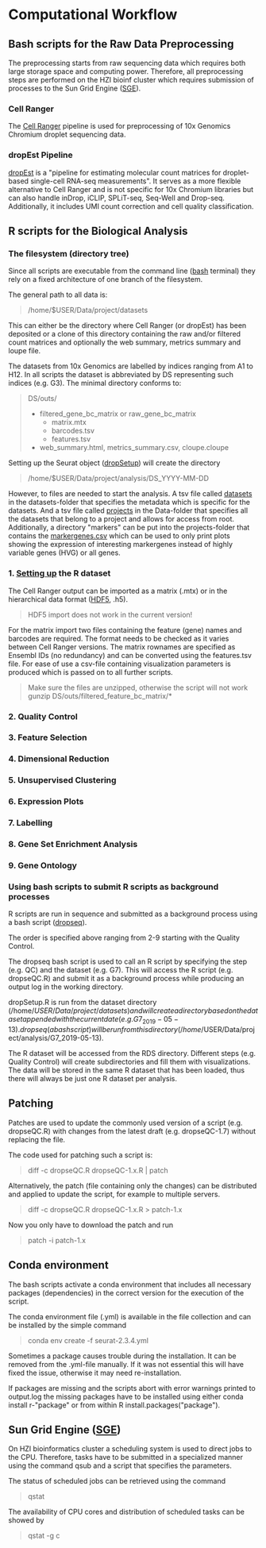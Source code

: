 # Computational Workflow

## Bash scripts for the Raw Data Preprocessing
The preprocessing starts from raw sequencing data which requires both large storage space and computing power. Therefore, all preprocessing steps are performed on the HZI bioinf cluster which requires submission of processes to the Sun Grid Engine ([SGE](https://en.wikipedia.org/wiki/Oracle_Grid_Engine)). 

### Cell Ranger
The [Cell Ranger](https://support.10xgenomics.com/single-cell-gene-expression/software/pipelines/latest/what-is-cell-ranger) pipeline is used for preprocessing of 10x Genomics Chromium droplet sequencing data. 

### dropEst Pipeline
[dropEst](https://dropest.readthedocs.io/en/latest/index.html) is a "pipeline for estimating molecular count matrices for droplet-based single-cell RNA-seq measurements". It serves as a more flexible alternative to Cell Ranger and is not specific for 10x Chromium libraries but can also handle inDrop, iCLIP, SPLiT-seq, Seq-Well and Drop-seq. Additionally, it includes UMI count correction and cell quality classification.

## R scripts for the Biological Analysis

### The filesystem (directory tree)
Since all scripts are executable from the command line ([bash](https://en.wikipedia.org/wiki/Bash_(Unix_shell)) terminal) they rely on a fixed architecture of one branch of the filesystem. 

The general path to all data is:

> /home/$USER/Data/project/datasets

This can either be the directory where Cell Ranger (or dropEst) has been deposited or a clone of this directory containing the raw and/or filtered count matrices and optionally the web summary, metrics summary and loupe file. 

The datasets from 10x Genomics are labelled by indices ranging from A1 to H12. In all scripts the dataset is abbreviated by DS representing such indices (e.g. G3). The minimal directory conforms to:

> DS/outs/
> - filtered_gene_bc_matrix or raw_gene_bc_matrix
>   - matrix.mtx
>   - barcodes.tsv
>   - features.tsv
> - web_summary.html, metrics_summary.csv, cloupe.cloupe

Setting up the Seurat object ([dropSetup](https://github.com/OliverDietrich/MasterThesis/blob/master/dropSetup.sh)) will create the directory

> /home/$USER/Data/project/analysis/DS_YYYY-MM-DD

However, to files are needed to start the analysis. A tsv file called [datasets](https://github.com/OliverDietrich/MasterThesis/blob/master/docs/datasets) in the datasets-folder that specifies the metadata which is specific for the datasets. And a tsv file called [projects](https://github.com/OliverDietrich/MasterThesis/blob/master/docs/projects) in the Data-folder that specifies all the datasets that belong to a project and allows for access from root. Additionally, a directory "markers" can be put into the projects-folder that contains the [markergenes.csv](https://github.com/OliverDietrich/MasterThesis/blob/master/docs/markergenes.csv) which can be used to only print plots showing the expression of interesting markergenes instead of highly variable genes (HVG) or all genes.

### 1. [Setting up](https://github.com/OliverDietrich/MasterThesis/blob/master/R/dropSetup.R) the R dataset
The Cell Ranger output can be imported as a matrix (.mtx) or in the hierarchical data format ([HDF5](https://en.wikipedia.org/wiki/Hierarchical_Data_Format), .h5). 

> HDF5 import does not work in the current version!

For the matrix import two files containing the feature (gene) names and barcodes are required. The format needs to be checked as it varies between Cell Ranger versions. The matrix rownames are specified as Ensembl IDs (no redundancy) and can be converted using the features.tsv file. For ease of use a csv-file containing visualization parameters is produced which is passed on to all further scripts.

> Make sure the files are unzipped, otherwise the script will not work
> gunzip DS/outs/filtered_feature_bc_matrix/*

### 2. Quality Control

### 3. Feature Selection

### 4. Dimensional Reduction

### 5. Unsupervised Clustering

### 6. Expression Plots

### 7. Labelling

### 8. Gene Set Enrichment Analysis

### 9. Gene Ontology

### Using bash scripts to submit R scripts as background processes
R scripts are run in sequence and submitted as a background process using a bash script ([dropseq](https://github.com/OliverDietrich/MasterThesis/blob/master/bash/dropseq)).

The order is specified above ranging from 2-9 starting with the Quality Control. 

The dropseq bash script is used to call an R script by specifying the step (e.g. QC) and the dataset (e.g. G7). This will access the R script (e.g. dropseQC.R) and submit it as a background process while producing an output log in the working directory.

dropSetup.R is run from the dataset directory (/home/$USER/Data/project/datasets) and will create a directory based on the dataset appended with the current date (e.g. G7_2019-05-13). dropseq (a bash script) will be run from this directory (/home/$USER/Data/project/analysis/G7_2019-05-13). 

The R dataset will be accessed from the RDS directory. Different steps (e.g. Quality Control) will create subdirectories and fill them with visualizations. The data will be stored in the same R dataset that has been loaded, thus there will always be just one R dataset per analysis. 

## Patching
Patches are used to update the commonly used version of a script (e.g. dropseQC.R) with changes from the latest draft (e.g. dropseQC-1.7) without replacing the file.

The code used for patching such a script is:

> diff -c dropseQC.R dropseQC-1.x.R | patch

Alternatively, the patch (file containing only the changes) can be distributed and applied to update the script, for example to multiple servers.

> diff -c dropseQC.R dropseQC-1.x.R > patch-1.x

Now you only have to download the patch and run

> patch -i patch-1.x

## Conda environment
The bash scripts activate a conda environment that includes all necessary packages (dependencies) in the correct version for the execution of the script. 

The conda environment file (.yml) is available in the file collection and can be installed by the simple command

> conda env create -f seurat-2.3.4.yml

Sometimes a package causes trouble during the installation. It can be removed from the .yml-file manually. If it was not essential this will have fixed the issue, otherwise it may need re-installation. 

If packages are missing and the scripts abort with error warnings printed to output.log the missing packages have to be installed using either conda install r-"package" or from within R install.packages("package").

## Sun Grid Engine ([SGE](http://star.mit.edu/cluster/docs/0.93.3/guides/sge.html))
On HZI bioinformatics cluster a scheduling system is used to direct jobs to the CPU. Therefore, tasks have to be submitted in a specialized manner using the command qsub and a script that specifies the parameters. 

The status of scheduled jobs can be retrieved using the command 

> qstat

The availability of CPU cores and distribution of scheduled tasks can be showed by 

> qstat -g c
